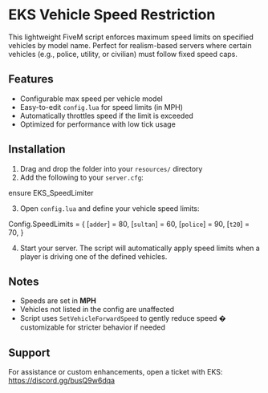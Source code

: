 # EKS Vehicle Speed Restriction

This lightweight FiveM script enforces maximum speed limits on specified vehicles by model name. Perfect for realism-based servers where certain vehicles (e.g., police, utility, or civilian) must follow fixed speed caps.

## Features

* Configurable max speed per vehicle model
* Easy-to-edit `config.lua` for speed limits (in MPH)
* Automatically throttles speed if the limit is exceeded
* Optimized for performance with low tick usage

## Installation

1. Drag and drop the folder into your `resources/` directory
2. Add the following to your `server.cfg`:

ensure EKS_SpeedLimiter

3. Open `config.lua` and define your vehicle speed limits:

Config.SpeedLimits = {
    [`adder`] = 80,
    [`sultan`] = 60,
    [`police`] = 90,
    [`t20`] = 70,
}

4. Start your server. The script will automatically apply speed limits when a player is driving one of the defined vehicles.

## Notes

* Speeds are set in **MPH**
* Vehicles not listed in the config are unaffected
* Script uses `SetVehicleForwardSpeed` to gently reduce speed � customizable for stricter behavior if needed

## Support

For assistance or custom enhancements, open a ticket with EKS:
https://discord.gg/busQ9w6dqa
